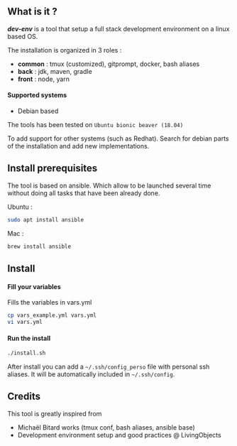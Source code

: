 ## What is it ?

**_dev-env_** is a tool that setup a full stack development environment on a linux based OS.

The installation is organized in 3 roles :
- **common** : tmux (customized), gitprompt, docker, bash aliases
- **back** : jdk, maven, gradle
- **front** : node, yarn

#### Supported systems

- Debian based

The tools has been tested on `Ubuntu bionic beaver (18.04)`

To add support for other systems (such as Redhat). Search for debian parts of the installation and add new implementations.

## Install prerequisites

The tool is based on ansible. Which allow to be launched several time without doing all tasks that have been already done.

Ubuntu :

```bash
sudo apt install ansible
```

Mac :

```bash
brew install ansible
```

## Install

#### Fill your variables

Fills the variables in vars.yml

```bash
cp vars_example.yml vars.yml
vi vars.yml
```

#### Run the install

```bash
./install.sh
```

After install you can add a `~/.ssh/config_perso` file with personal ssh aliases. It will be automatically included in `~/.ssh/config`.

## Credits

This tool is greatly inspired from
- Michaël Bitard works (tmux conf, bash aliases, ansible base)
- Development environment setup and good practices @ LivingObjects
